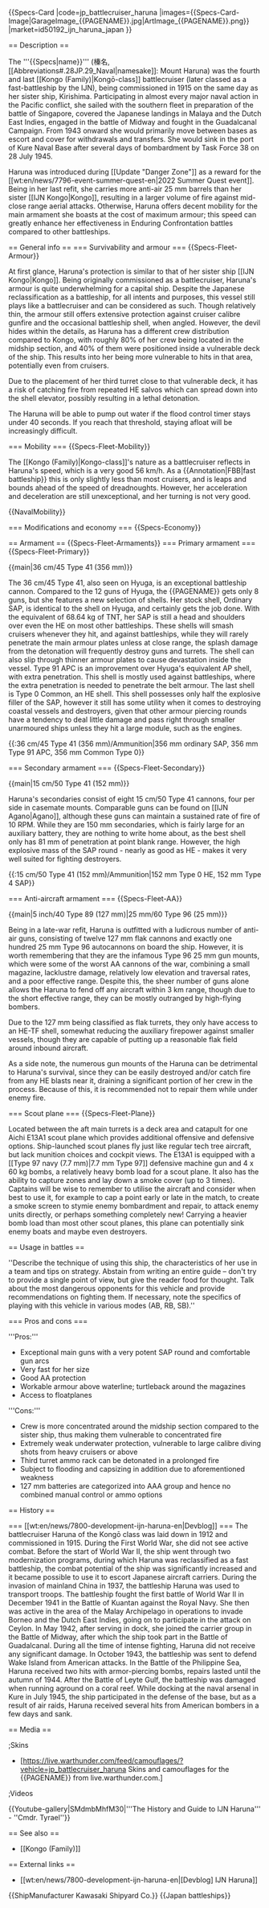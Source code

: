 {{Specs-Card
|code=jp_battlecruiser_haruna
|images={{Specs-Card-Image|GarageImage_{{PAGENAME}}.jpg|ArtImage_{{PAGENAME}}.png}}
|market=id50192_ijn_haruna_japan
}}

== Description ==
<!-- ''In the first part of the description, cover the history of the ship's creation and military application. In the second part, tell the reader about using this ship in the game. Add a screenshot: if a beginner player has a hard time remembering vehicles by name, a picture will help them identify the ship in question.'' -->
The '''{{Specs|name}}''' (榛名, [[Abbreviations#.28JP.29_Naval|namesake]]: Mount Haruna) was the fourth and last [[Kongo (Family)|Kongō-class]] battlecruiser (later classed as a fast-battleship by the IJN), being commissioned in 1915 on the same day as her sister ship, Kirishima. Participating in almost every major naval action in the Pacific conflict, she sailed with the southern fleet in preparation of the battle of Singapore, covered the Japanese landings in Malaya and the Dutch East Indies, engaged in the battle of Midway and fought in the Guadalcanal Campaign. From 1943 onward she would primarily move between bases as escort and cover for withdrawals and transfers. She would sink in the port of Kure Naval Base after several days of bombardment by Task Force 38 on 28 July 1945.

Haruna was introduced during [[Update "Danger Zone"]] as a reward for the [[wt:en/news/7796-event-summer-quest-en|2022 Summer Quest event]]. Being in her last refit, she carries more anti-air 25 mm barrels than her sister [[IJN Kongo|Kongo]], resulting in a larger volume of fire against mid-close range aerial attacks. Otherwise, Haruna offers decent mobility for the main armament she boasts at the cost of maximum armour; this speed can greatly enhance her effectiveness in Enduring Confrontation battles compared to other battleships.

== General info ==
=== Survivability and armour ===
{{Specs-Fleet-Armour}}
<!-- ''Talk about the vehicle's armour. Note the most well-defended and most vulnerable zones, e.g. the ammo magazine. Evaluate the composition of components and assemblies responsible for movement and manoeuvrability. Evaluate the survivability of the primary and secondary armaments separately. Don't forget to mention the size of the crew, which plays an important role in fleet mechanics. Save tips on preserving survivability for the "Usage in battles" section. If necessary, use a graphical template to show the most well-protected or most vulnerable points in the armour.'' -->
At first glance, Haruna's protection is similar to that of her sister ship [[IJN Kongo|Kongo]]. Being originally commissioned as a battlecruiser, Haruna's armour is quite underwhelming for a capital ship. Despite the Japanese reclassification as a battleship, for all intents and purposes, this vessel still plays like a battlecruiser and can be considered as such. Though relatively thin, the armour still offers extensive protection against cruiser calibre gunfire and the occasional battleship shell, when angled. However, the devil hides within the details, as Haruna has a different crew distribution compared to Kongo, with roughly 80% of her crew being located in the midship section, and 40% of them were positioned inside a vulnerable deck of the ship. This results into her being more vulnerable to hits in that area, potentially even from cruisers.

Due to the placement of her third turret close to that vulnerable deck, it has a risk of catching fire from repeated HE salvos which can spread down into the shell elevator, possibly resulting in a lethal detonation.

The Haruna will be able to pump out water if the flood control timer stays under 40 seconds. If you reach that threshold, staying afloat will be increasingly difficult.

=== Mobility ===
{{Specs-Fleet-Mobility}}
<!-- ''Write about the ship's mobility. Evaluate its power and manoeuvrability, rudder rerouting speed, stopping speed at full tilt, with its maximum forward and reverse speed.'' -->
The [[Kongo (Family)|Kongo-class]]'s nature as a battlecruiser reflects in Haruna's speed, which is a very good 56 km/h. As a {{Annotation|FBB|fast battleship}} this is only slightly less than most cruisers, and is leaps and bounds ahead of the speed of dreadnoughts. However, her acceleration and deceleration are still unexceptional, and her turning is not very good.

{{NavalMobility}}

=== Modifications and economy ===
{{Specs-Economy}}

== Armament ==
{{Specs-Fleet-Armaments}}
=== Primary armament ===
{{Specs-Fleet-Primary}}
<!-- ''Provide information about the characteristics of the primary armament. Evaluate their efficacy in battle based on their reload speed, ballistics and the capacity of their shells. Add a link to the main article about the weapon: <code><nowiki>{{main|Weapon name (calibre)}}</nowiki></code>. Broadly describe the ammunition available for the primary armament, and provide recommendations on how to use it and which ammunition to choose.'' -->
{{main|36 cm/45 Type 41 (356 mm)}}

The 36 cm/45 Type 41, also seen on Hyuga, is an exceptional battleship cannon. Compared to the 12 guns of Hyuga, the {{PAGENAME}} gets only 8 guns, but she features a new selection of shells. Her stock shell, Ordinary SAP, is identical to the shell on Hyuga, and certainly gets the job done. With the equivalent of 68.64 kg of TNT, her SAP is still a head and shoulders over even the HE on most other battleships. These shells will smash cruisers whenever they hit, and against battleships, while they will rarely penetrate the main armour plates unless at close range, the splash damage from the detonation will frequently destroy guns and turrets. The shell can also slip through thinner armour plates to cause devastation inside the vessel. Type 91 APC is an improvement over Hyuga's equivalent AP shell, with extra penetration. This shell is mostly used against battleships, where the extra penetration is needed to penetrate the belt armour. The last shell is Type 0 Common, an HE shell. This shell possesses only half the explosive filler of the SAP, however it still has some utility when it comes to destroying coastal vessels and destroyers, given that other armour piercing rounds have a tendency to deal little damage and pass right through smaller unarmoured ships unless they hit a large module, such as the engines.

{{:36 cm/45 Type 41 (356 mm)/Ammunition|356 mm ordinary SAP, 356 mm Type 91 APC, 356 mm Common Type 0}}

=== Secondary armament ===
{{Specs-Fleet-Secondary}}
<!-- ''Some ships are fitted with weapons of various calibres. Secondary armaments are defined as weapons chosen with the control <code>Select secondary weapon</code>. Evaluate the secondary armaments and give advice on how to use them. Describe the ammunition available for the secondary armament. Provide recommendations on how to use them and which ammunition to choose. Remember that any anti-air armament, even heavy calibre weapons, belong in the next section. If there is no secondary armament, remove this section.'' -->
{{main|15 cm/50 Type 41 (152 mm)}}

Haruna's secondaries consist of eight 15 cm/50 Type 41 cannons, four per side in casemate mounts. Comparable guns can be found on [[IJN Agano|Agano]], although these guns can maintain a sustained rate of fire of 10 RPM. While they are 150 mm secondaries, which is fairly large for an auxiliary battery, they are nothing to write home about, as the best shell only has 81 mm of penetration at point blank range. However, the high explosive mass of the SAP round - nearly as good as HE - makes it very well suited for fighting destroyers.

{{:15 cm/50 Type 41 (152 mm)/Ammunition|152 mm Type 0 HE, 152 mm Type 4 SAP}}

=== Anti-aircraft armament ===
{{Specs-Fleet-AA}}
<!-- ''An important part of the ship's armament responsible for air defence. Anti-aircraft armament is defined by the weapon chosen with the control <code>Select anti-aircraft weapons</code>. Talk about the ship's anti-air cannons and machine guns, the number of guns and their positions, their effective range, and about their overall effectiveness – including against surface targets. If there are no anti-aircraft armaments, remove this section.'' -->
{{main|5 inch/40 Type 89 (127 mm)|25 mm/60 Type 96 (25 mm)}}

Being in a late-war refit, Haruna is outfitted with a ludicrous number of anti-air guns, consisting of twelve 127 mm flak cannons and exactly one hundred 25 mm Type 96 autocannons on board the ship. However, it is worth remembering that they are the infamous Type 96 25 mm gun mounts, which were some of the worst AA cannons of the war, combining a small magazine, lacklustre damage, relatively low elevation and traversal rates, and a poor effective range. Despite this, the sheer number of guns alone allows the Haruna to fend off any aircraft within 3 km range, though due to the short effective range, they can be mostly outranged by high-flying bombers.

Due to the 127 mm being classified as flak turrets, they only have access to an HE-TF shell, somewhat reducing the auxiliary firepower against smaller vessels, though they are capable of putting up a reasonable flak field around inbound aircraft.

As a side note, the numerous gun mounts of the Haruna can be detrimental to Haruna's survival, since they can be easily destroyed and/or catch fire from any HE blasts near it, draining a significant portion of her crew in the process. Because of this, it is recommended not to repair them while under enemy fire.

=== Scout plane ===
{{Specs-Fleet-Plane}}

Located between the aft main turrets is a deck area and catapult for one Aichi E13A1 scout plane which provides additional offensive and defensive options. Ship-launched scout planes fly just like regular tech tree aircraft, but lack munition choices and cockpit views. The E13A1 is equipped with a [[Type 97 navy (7.7 mm)|7.7 mm Type 97]] defensive machine gun and 4 x 60 kg bombs, a relatively heavy bomb load for a scout plane. It also has the ability to capture zones and lay down a smoke cover (up to 3 times). Captains will be wise to remember to utilise the aircraft and consider when best to use it, for example to cap a point early or late in the match, to create a smoke screen to stymie enemy bombardment and repair, to attack enemy units directly, or perhaps something completely new! Carrying a heavier bomb load than most other scout planes, this plane can potentially sink enemy boats and maybe even destroyers.

== Usage in battles ==
<!-- ''Describe the technique of using this ship, the characteristics of her use in a team and tips on strategy. Abstain from writing an entire guide – don't try to provide a single point of view, but give the reader food for thought. Talk about the most dangerous opponents for this vehicle and provide recommendations on fighting them. If necessary, note the specifics of playing with this vehicle in various modes (AB, RB, SB).'' -->
''Describe the technique of using this ship, the characteristics of her use in a team and tips on strategy. Abstain from writing an entire guide – don't try to provide a single point of view, but give the reader food for thought. Talk about the most dangerous opponents for this vehicle and provide recommendations on fighting them. If necessary, note the specifics of playing with this vehicle in various modes (AB, RB, SB).''

=== Pros and cons ===
<!-- ''Summarise and briefly evaluate the vehicle in terms of its characteristics and combat effectiveness. Mark its pros and cons in the bulleted list. Try not to use more than 6 points for each of the characteristics. Avoid using categorical definitions such as "bad", "good" and the like - use substitutions with softer forms such as "inadequate" and "effective".'' -->

'''Pros:'''

* Exceptional main guns with a very potent SAP round and comfortable gun arcs
* Very fast for her size
* Good AA protection
* Workable armour above waterline; turtleback around the magazines
* Access to floatplanes

'''Cons:'''

* Crew is more concentrated around the midship section compared to the sister ship, thus making them vulnerable to concentrated fire
* Extremely weak underwater protection, vulnerable to large calibre diving shots from heavy cruisers or above
* Third turret ammo rack can be detonated in a prolonged fire
* Subject to flooding and capsizing in addition due to aforementioned weakness
* 127 mm batteries are categorized into AAA group and hence no combined manual control or ammo options

== History ==
<!-- ''Describe the history of the creation and combat usage of the ship in more detail than in the introduction. If the historical reference turns out to be too long, take it to a separate article, taking a link to the article about the ship and adding a block "/History" (example: <nowiki>https://wiki.warthunder.com/(Ship-name)/History</nowiki>) and add a link to it here using the <code>main</code> template. Be sure to reference text and sources by using <code><nowiki><ref></ref></nowiki></code>, as well as adding them at the end of the article with <code><nowiki><references /></nowiki></code>. This section may also include the ship's dev blog entry (if applicable) and the in-game encyclopedia description (under <code><nowiki>=== In-game description ===</nowiki></code>, also if applicable).'' -->

=== [[wt:en/news/7800-development-ijn-haruna-en|Devblog]] ===
The battlecruiser Haruna of the Kongō class was laid down in 1912 and commissioned in 1915. During the First World War, she did not see active combat. Before the start of World War II, the ship went through two modernization programs, during which Haruna was reclassified as a fast battleship, the combat potential of the ship was significantly increased and it became possible to use it to escort Japanese aircraft carriers. During the invasion of mainland China in 1937, the battleship Haruna was used to transport troops. The battleship fought the first battle of World War II in December 1941 in the Battle of Kuantan against the Royal Navy. She then was active in the area of ​​the Malay Archipelago in operations to invade Borneo and the Dutch East Indies, going on to participate in the attack on Ceylon. In May 1942, after serving in dock, she joined the carrier group in the Battle of Midway, after which the ship took part in the Battle of Guadalcanal. During all the time of intense fighting, Haruna did not receive any significant damage. In October 1943, the battleship was sent to defend Wake Island from American attacks. In the Battle of the Philippine Sea, Haruna received two hits with armor-piercing bombs, repairs lasted until the autumn of 1944. After the Battle of Leyte Gulf, the battleship was damaged when running aground on a coral reef. While docking at the naval arsenal in Kure in July 1945, the ship participated in the defense of the base, but as a result of air raids, Haruna received several hits from American bombers in a few days and sank.

== Media ==
<!-- ''Excellent additions to the article would be video guides, screenshots from the game, and photos.'' -->

;Skins

* [https://live.warthunder.com/feed/camouflages/?vehicle=jp_battlecruiser_haruna Skins and camouflages for the {{PAGENAME}} from live.warthunder.com.]

;Videos

{{Youtube-gallery|SMdmbMhfM30|'''The History and Guide to IJN Haruna''' - ''Cmdr. Tyrael''}}

== See also ==
<!-- ''Links to articles on the War Thunder Wiki that you think will be useful for the reader, for example:''
* ''reference to the series of the ship;''
* ''links to approximate analogues of other nations and research trees.'' -->

* [[Kongo (Family)]]

== External links ==
<!-- ''Paste links to sources and external resources, such as:''
* ''topic on the official game forum;''
* ''other literature.'' -->

* [[wt:en/news/7800-development-ijn-haruna-en|[Devblog] IJN Haruna]]

{{ShipManufacturer Kawasaki Shipyard Co.}}
{{Japan battleships}}